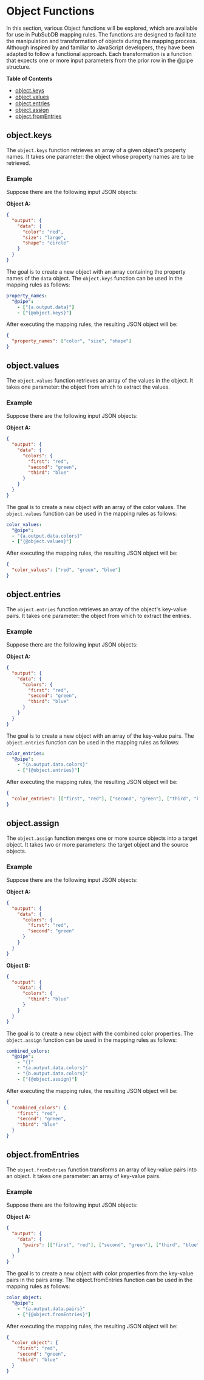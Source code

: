 # Object Functions

In this section, various Object functions will be explored, which are available for use in PubSubDB mapping rules. The functions are designed to facilitate the manipulation and transformation of objects during the mapping process. Although inspired by and familiar to JavaScript developers, they have been adapted to follow a functional approach. Each transformation is a function that expects one or more input parameters from the prior row in the @pipe structure.

**Table of Contents**
- [object.keys](#objectkeys)
- [object.values](#objectvalues)
- [object.entries](#objectentries)
- [object.assign](#objectassign)
- [object.fromEntries](#objectfromentries)

## object.keys

The `object.keys` function retrieves an array of a given object's property names. It takes one parameter: the object whose property names are to be retrieved.

### Example

Suppose there are the following input JSON objects:

**Object A:**
```json
{
  "output": {
    "data": {
      "color": "red",
      "size": "large",
      "shape": "circle"
    }
  }
}
```

The goal is to create a new object with an array containing the property names of the `data` object. The `object.keys` function can be used in the mapping rules as follows:

```yaml
property_names: 
  "@pipe":
    - ["{a.output.data}"]
    - ["{@object.keys}"]
```

After executing the mapping rules, the resulting JSON object will be:

```json
{
  "property_names": ["color", "size", "shape"]
}
```

## object.values

The `object.values` function retrieves an array of the values in the object. It takes one parameter: the object from which to extract the values.

### Example

Suppose there are the following input JSON objects:

**Object A:**
```json
{
  "output": {
    "data": {
      "colors": {
        "first": "red",
        "second": "green",
        "third": "blue"
      }
    }
  }
}
```

The goal is to create a new object with an array of the color values. The `object.values` function can be used in the mapping rules as follows:

```yaml
color_values:
  "@pipe":
  - "{a.output.data.colors}"
  - ["{@object.values}"]
```

After executing the mapping rules, the resulting JSON object will be:

```json
{
  "color_values": ["red", "green", "blue"]
}
```

## object.entries

The `object.entries` function retrieves an array of the object's key-value pairs. It takes one parameter: the object from which to extract the entries.

### Example

Suppose there are the following input JSON objects:

**Object A:**
```json
{
  "output": {
    "data": {
      "colors": {
        "first": "red",
        "second": "green",
        "third": "blue"
      }
    }
  }
}
```

The goal is to create a new object with an array of the key-value pairs. The `object.entries` function can be used in the mapping rules as follows:

```yaml
color_entries:
  "@pipe":
    - "{a.output.data.colors}"
    - ["{@object.entries}"]
```

After executing the mapping rules, the resulting JSON object will be:

```json
{
  "color_entries": [["first", "red"], ["second", "green"], ["third", "blue"]]
}
```

## object.assign

The `object.assign` function merges one or more source objects into a target object. It takes two or more parameters: the target object and the source objects.

### Example

Suppose there are the following input JSON objects:

**Object A:**
```json
{
  "output": {
    "data": {
      "colors": {
        "first": "red",
        "second": "green"
      }
    }
  }
}
```

**Object B:**
```json
{
  "output": {
    "data": {
      "colors": {
        "third": "blue"
      }
    }
  }
}
```

The goal is to create a new object with the combined color properties. The `object.assign` function can be used in the mapping rules as follows:

```yaml
combined_colors:
  "@pipe":
    - "{}"
    - "{a.output.data.colors}"
    - "{b.output.data.colors}"
    - ["{@object.assign}"]
```

After executing the mapping rules, the resulting JSON object will be:

```json
{
  "combined_colors": {
    "first": "red",
    "second": "green",
    "third": "blue"
  }
}
```

## object.fromEntries

The `object.fromEntries` function transforms an array of key-value pairs into an object. It takes one parameter: an array of key-value pairs.

### Example

Suppose there are the following input JSON objects:

**Object A:**
```json
{
  "output": {
    "data": {
      "pairs": [["first", "red"], ["second", "green"], ["third", "blue"]]
    }
  }
}
```

The goal is to create a new object with color properties from the key-value pairs in the pairs array. The object.fromEntries function can be used in the mapping rules as follows:

```yaml
color_object:
  "@pipe":
    - "{a.output.data.pairs}"
    - ["{@object.fromEntries}"]
```

After executing the mapping rules, the resulting JSON object will be:

```json
{
  "color_object": {
    "first": "red",
    "second": "green",
    "third": "blue"
  }
}
```
